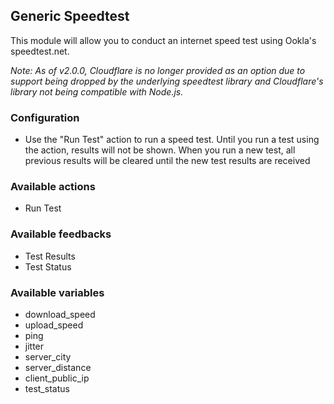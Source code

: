## Generic Speedtest

This module will allow you to conduct an internet speed test using Ookla's speedtest.net.

*Note: As of v2.0.0, Cloudflare is no longer provided as an option due to support being dropped by the underlying speedtest library and Cloudflare's library not being compatible with Node.js.*

### Configuration

- Use the "Run Test" action to run a speed test. Until you run a test using the action, results will not be shown. When you run a new test, all previous results will be cleared until the new test results are received

### Available actions

- Run Test

### Available feedbacks

- Test Results
- Test Status

### Available variables

- download_speed
- upload_speed
- ping
- jitter
- server_city
- server_distance
- client_public_ip
- test_status
